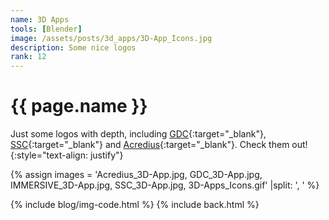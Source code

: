 ```yaml
---
name: 3D Apps
tools: [Blender]
image: /assets/posts/3d_apps/3D-App_Icons.jpg
description: Some nice logos
rank: 12
---
```


# {{ page.name }}
Just some logos with depth, including [GDC](https://gdcz.ch){:target="_blank"}, [SSC](https://ssc.ethz.ch){:target="_blank"} and [Acredius](https://acredius.ch){:target="_blank"}. Check them out!
{:style="text-align: justify"}

{% assign images = 'Acredius_3D-App.jpg, GDC_3D-App.jpg, IMMERSIVE_3D-App.jpg, SSC_3D-App.jpg, 3D-Apps_Icons.gif'  |split: ', ' %}

{% include blog/img-code.html %}
{% include back.html %}
